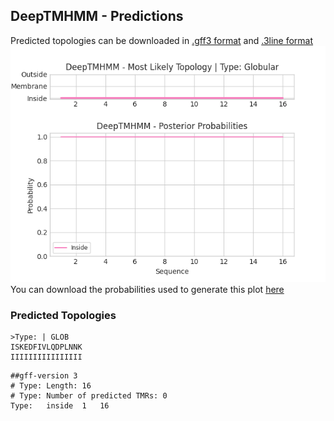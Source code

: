 ## DeepTMHMM - Predictions
Predicted topologies can be downloaded in [.gff3 format](TMRs.gff3) and [.3line format](predicted_topologies.3line)
![picture](plot.png)
You can download the probabilities used to generate this plot [here](Type:_probs.csv)
### Predicted Topologies
```
>Type: | GLOB
ISKEDFIVLQDPLNNK
IIIIIIIIIIIIIIII

```


```
##gff-version 3
# Type: Length: 16
# Type: Number of predicted TMRs: 0
Type:	inside	1	16				

```
